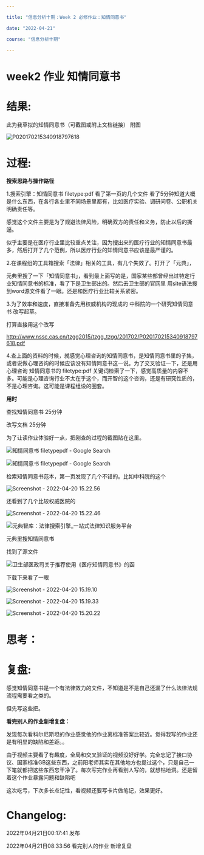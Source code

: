 ```yaml
---

title: "信息分析十期：Week 2 必修作业：知情同意书"

date: "2022-04-21"

course: "信息分析十期"

---
```


# week2 作业 知情同意书

# 结果:

此为我草拟的知情同意书（可截图或附上文档链接） 附图

![P020170215340918797618](https://s2.loli.net/2022/04/21/Qu9oTGNedXLSB7n.png)

# 过程:

**搜索思路与操作路径**

1.搜索引擎：知情同意书 filetype:pdf  看了第一页的几个文件 看了5分钟知道大概是什么东西，在各行各业里不同场景里都有，比如医疗实验、调研问卷、公职机关明确责任等。

感觉这个文件主要是为了规避法律风险，明确双方的责任和义务，防止以后的撕逼。

似乎主要是在医疗行业里比较重点关注，因为搜出来的医疗行业的知情同意书最多，然后打开了几个范例，所以医疗行业的知情同意书应该是最严谨的。

2.在课程组的工具箱搜索「法律」相关的工具，有几个失效了。打开了「元典」，

元典里搜了一下「知情同意书」，看到最上面写的是，国家某些部曾经出过特定行业知情同意书的标准，看了下是卫生部出的。然后去卫生部的官网里 用site语法搜到word源文件看了一眼。还是和医疗行业比较关系紧密。

3.为了效率和速度，直接准备先用权威机构的现成的 中科院的一个研究知情同意书 改写起草。

打算直接用这个改写

http://www.nssc.cas.cn/tzgg2015/tzgg_tzgg/201702/P020170215340918797618.pdf

4.查上面的资料的时候，就感觉心理咨询的知情同意书，是知情同意书里的子集，或者说做心理咨询的时候应该没有知情同意书这一说。为了交叉验证一下，还是用 心理咨询 知情同意书的 filetype:pdf 关键词检索了一下，感觉高质量的内容不多。可能是心理咨询行业不太在乎这个，而开智的这个咨询，还是有研究性质的，不是心理咨询。这可能是课程组设的圈套。

**用时**

查找知情同意书 25分钟

改写文档 25分钟

为了让读作业体验好一点，把刚查的过程的截图贴在这里。

![知情同意书 filetypepdf - Google Search](https://s2.loli.net/2022/04/21/w27U1KV9H8LCNzZ.png)

![知情同意书 filetypepdf - Google Search](https://s2.loli.net/2022/04/21/MJHNzV6CkdulI7G.png)

检索知情同意书范本，第一页发现了几个不错的。比如中科院的这个

![Screenshot - 2022-04-20 15.22.56](https://s2.loli.net/2022/04/21/tADYabRWT2IySuN.png)

还看到了几个比较权威医院的

![Screenshot - 2022-04-20 15.22.46](https://s2.loli.net/2022/04/21/VE3MWU7cf2Dwlhm.png)

![元典智库：法律搜索引擎_一站式法律知识服务平台](https://s2.loli.net/2022/04/21/7bmv9xncsMB4SKN.png)

元典里搜知情同意书

找到了源文件

![卫生部医政司关于推荐使用《医疗知情同意书》的函](https://s2.loli.net/2022/04/21/4m5sxCULI1ekAEX.png)

下载下来看了一眼

![Screenshot - 2022-04-20 15.19.10](https://s2.loli.net/2022/04/21/NxHSzaDdv8Atkq5.png)

![Screenshot - 2022-04-20 15.19.33](https://s2.loli.net/2022/04/21/vzNnElryF8CpPXt.png)

![Screenshot - 2022-04-20 15.20.22](https://s2.loli.net/2022/04/21/gcolDHfGUuirWqF.png)

# 思考：

# 复盘:

感觉知情同意书是一个有法律效力的文件，不知道是不是自己还漏了什么法律法规流程需要看之类的。

但先写这些把。

**看完别人的作业新增复盘：**

发现每次看科尔尼斯坦的作业感觉他的作业离标准答案比较近。觉得我写的作业还是有明显的缺陷和差距。。

由于视频主要看了有趣度，全局和交叉验证的视频没好好学。完全忘记了接口协议、国家标准GB这些东西，之前阳老师其实在其他地方也提过这个，只是自己一下笔就都把这些东西忘干净了。每次写完作业再看别人写的，就想钻地洞。还是留着这个作业暴露问题和缺陷吧

这次吃亏，下次多长点记性，看视频还要写卡片做笔记，效果更好。

# Changelog:

2022年04月21日00:17:41 发布

2022年04月21日08:33:56  看完别人的作业 新增复盘

